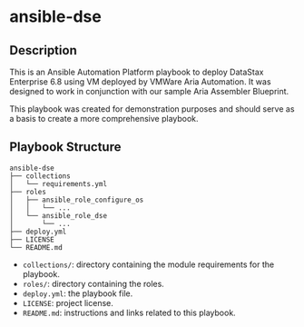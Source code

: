 # ansible-dse

## Description
This is an Ansible Automation Platform playbook to deploy DataStax Enterprise 6.8 using VM deployed by VMWare Aria Automation. It was designed to work in conjunction with our sample Aria Assembler Blueprint.

This playbook was created for demonstration purposes and should serve as a basis to create a more comprehensive playbook. 



## Playbook Structure

```
ansible-dse
├── collections
│   └── requirements.yml
├── roles
│   ├── ansible_role_configure_os
│   │   └── ...
│   └── ansible_role_dse
│       └── ...
├── deploy.yml
├── LICENSE
└── README.md
```

- `collections/`: directory containing the module requirements for the playbook.
- `roles/`: directory containing the roles.
- `deploy.yml`: the playbook file.
- `LICENSE`: project license.
- `README.md`: instructions and links related to this playbook.
